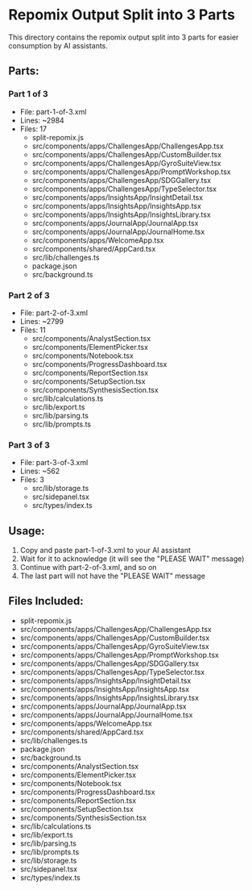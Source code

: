 # Repomix Output Split into 3 Parts

This directory contains the repomix output split into 3 parts for easier consumption by AI assistants.

## Parts:
### Part 1 of 3
- File: part-1-of-3.xml
- Lines: ~2984
- Files: 17
  - split-repomix.js
  - src/components/apps/ChallengesApp/ChallengesApp.tsx
  - src/components/apps/ChallengesApp/CustomBuilder.tsx
  - src/components/apps/ChallengesApp/GyroSuiteView.tsx
  - src/components/apps/ChallengesApp/PromptWorkshop.tsx
  - src/components/apps/ChallengesApp/SDGGallery.tsx
  - src/components/apps/ChallengesApp/TypeSelector.tsx
  - src/components/apps/InsightsApp/InsightDetail.tsx
  - src/components/apps/InsightsApp/InsightsApp.tsx
  - src/components/apps/InsightsApp/InsightsLibrary.tsx
  - src/components/apps/JournalApp/JournalApp.tsx
  - src/components/apps/JournalApp/JournalHome.tsx
  - src/components/apps/WelcomeApp.tsx
  - src/components/shared/AppCard.tsx
  - src/lib/challenges.ts
  - package.json
  - src/background.ts

### Part 2 of 3
- File: part-2-of-3.xml
- Lines: ~2799
- Files: 11
  - src/components/AnalystSection.tsx
  - src/components/ElementPicker.tsx
  - src/components/Notebook.tsx
  - src/components/ProgressDashboard.tsx
  - src/components/ReportSection.tsx
  - src/components/SetupSection.tsx
  - src/components/SynthesisSection.tsx
  - src/lib/calculations.ts
  - src/lib/export.ts
  - src/lib/parsing.ts
  - src/lib/prompts.ts

### Part 3 of 3
- File: part-3-of-3.xml
- Lines: ~562
- Files: 3
  - src/lib/storage.ts
  - src/sidepanel.tsx
  - src/types/index.ts


## Usage:
1. Copy and paste part-1-of-3.xml to your AI assistant
2. Wait for it to acknowledge (it will see the "PLEASE WAIT" message)
3. Continue with part-2-of-3.xml, and so on
4. The last part will not have the "PLEASE WAIT" message

## Files Included:
- split-repomix.js
- src/components/apps/ChallengesApp/ChallengesApp.tsx
- src/components/apps/ChallengesApp/CustomBuilder.tsx
- src/components/apps/ChallengesApp/GyroSuiteView.tsx
- src/components/apps/ChallengesApp/PromptWorkshop.tsx
- src/components/apps/ChallengesApp/SDGGallery.tsx
- src/components/apps/ChallengesApp/TypeSelector.tsx
- src/components/apps/InsightsApp/InsightDetail.tsx
- src/components/apps/InsightsApp/InsightsApp.tsx
- src/components/apps/InsightsApp/InsightsLibrary.tsx
- src/components/apps/JournalApp/JournalApp.tsx
- src/components/apps/JournalApp/JournalHome.tsx
- src/components/apps/WelcomeApp.tsx
- src/components/shared/AppCard.tsx
- src/lib/challenges.ts
- package.json
- src/background.ts
- src/components/AnalystSection.tsx
- src/components/ElementPicker.tsx
- src/components/Notebook.tsx
- src/components/ProgressDashboard.tsx
- src/components/ReportSection.tsx
- src/components/SetupSection.tsx
- src/components/SynthesisSection.tsx
- src/lib/calculations.ts
- src/lib/export.ts
- src/lib/parsing.ts
- src/lib/prompts.ts
- src/lib/storage.ts
- src/sidepanel.tsx
- src/types/index.ts
